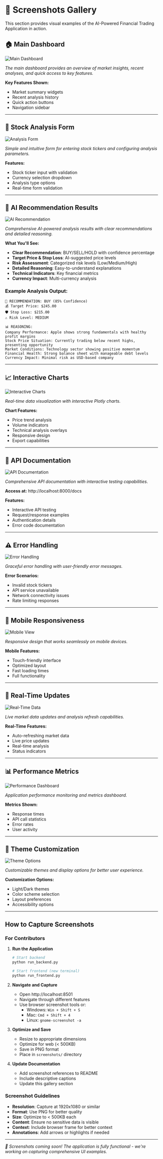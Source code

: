 # 📸 Screenshots Gallery

This section provides visual examples of the AI-Powered Financial Trading Application in action.

## 🏠 Main Dashboard

![Main Dashboard](screenshots/dashboard.png)

*The main dashboard provides an overview of market insights, recent analyses, and quick access to key features.*

**Key Features Shown:**
- Market summary widgets
- Recent analysis history
- Quick action buttons
- Navigation sidebar

---

## 📝 Stock Analysis Form

![Analysis Form](screenshots/analysis-form.png)

*Simple and intuitive form for entering stock tickers and configuring analysis parameters.*

**Features:**
- Stock ticker input with validation
- Currency selection dropdown
- Analysis type options
- Real-time form validation

---

## 🤖 AI Recommendation Results

![AI Recommendation](screenshots/recommendation-result.png)

*Comprehensive AI-powered analysis results with clear recommendations and detailed reasoning.*

**What You'll See:**
- **Clear Recommendation**: BUY/SELL/HOLD with confidence percentage
- **Target Price & Stop Loss**: AI-suggested price levels
- **Risk Assessment**: Categorized risk levels (Low/Medium/High)
- **Detailed Reasoning**: Easy-to-understand explanations
- **Technical Indicators**: Key financial metrics
- **Currency Impact**: Multi-currency analysis

### Example Analysis Output:

```
🎯 RECOMMENDATION: BUY (85% Confidence)
💰 Target Price: $245.00
🛡️ Stop Loss: $215.00
⚠️ Risk Level: MEDIUM

📊 REASONING:
Company Performance: Apple shows strong fundamentals with healthy profit margins
Stock Price Situation: Currently trading below recent highs, presenting opportunity
Market Conditions: Technology sector showing positive momentum
Financial Health: Strong balance sheet with manageable debt levels
Currency Impact: Minimal risk as USD-based company
```

---

## 📈 Interactive Charts

![Interactive Charts](screenshots/charts-visualization.png)

*Real-time data visualization with interactive Plotly charts.*

**Chart Features:**
- Price trend analysis
- Volume indicators
- Technical analysis overlays
- Responsive design
- Export capabilities

---

## 🔧 API Documentation

![API Documentation](screenshots/api-docs.png)

*Comprehensive API documentation with interactive testing capabilities.*

**Access at:** http://localhost:8000/docs

**Features:**
- Interactive API testing
- Request/response examples
- Authentication details
- Error code documentation

---

## ⚠️ Error Handling

![Error Handling](screenshots/error-handling.png)

*Graceful error handling with user-friendly error messages.*

**Error Scenarios:**
- Invalid stock tickers
- API service unavailable
- Network connectivity issues
- Rate limiting responses

---

## 📱 Mobile Responsiveness

![Mobile View](screenshots/mobile-view.png)

*Responsive design that works seamlessly on mobile devices.*

**Mobile Features:**
- Touch-friendly interface
- Optimized layout
- Fast loading times
- Full functionality

---

## 🔄 Real-Time Updates

![Real-Time Data](screenshots/real-time-updates.png)

*Live market data updates and analysis refresh capabilities.*

**Real-Time Features:**
- Auto-refreshing market data
- Live price updates
- Real-time analysis
- Status indicators

---

## 📊 Performance Metrics

![Performance Dashboard](screenshots/performance-metrics.png)

*Application performance monitoring and metrics dashboard.*

**Metrics Shown:**
- Response times
- API call statistics
- Error rates
- User activity

---

## 🎨 Theme Customization

![Theme Options](screenshots/theme-customization.png)

*Customizable themes and display options for better user experience.*

**Customization Options:**
- Light/Dark themes
- Color scheme selection
- Layout preferences
- Accessibility options

---

## How to Capture Screenshots

### For Contributors

1. **Run the Application**
   ```bash
   # Start backend
   python run_backend.py
   
   # Start frontend (new terminal)
   python run_frontend.py
   ```

2. **Navigate and Capture**
   - Open http://localhost:8501
   - Navigate through different features
   - Use browser screenshot tools or:
     - Windows: `Win + Shift + S`
     - Mac: `Cmd + Shift + 4`
     - Linux: `gnome-screenshot -a`

3. **Optimize and Save**
   - Resize to appropriate dimensions
   - Optimize for web (< 500KB)
   - Save in PNG format
   - Place in `screenshots/` directory

4. **Update Documentation**
   - Add screenshot references to README
   - Include descriptive captions
   - Update this gallery section

### Screenshot Guidelines

- **Resolution**: Capture at 1920x1080 or similar
- **Format**: Use PNG for better quality
- **Size**: Optimize to < 500KB each
- **Content**: Ensure no sensitive data is visible
- **Context**: Include browser frame for better context
- **Annotations**: Add arrows or highlights if needed

---

*📸 Screenshots coming soon! The application is fully functional - we're working on capturing comprehensive UI examples.*
